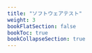 ```yaml
---
title: "ソフトウェアテスト"
weight: 3
bookFlatSection: false
bookToc: true
bookCollapseSection: true
---
```

